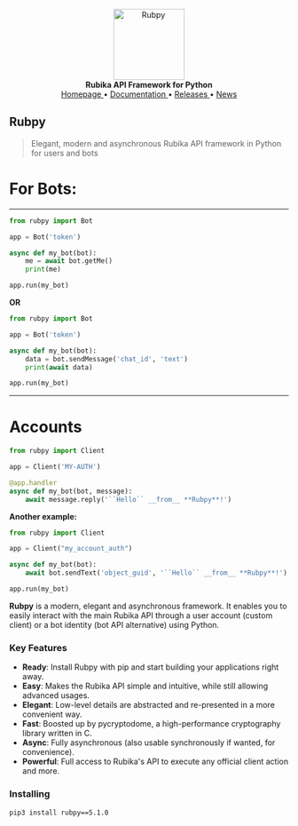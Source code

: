 <p align="center">
    <a href="github.address">
        <img src="https://upcdn.io/W142hJk/thumbnail/demo/4mrDXtYPJA.png.crop" alt="Rubpy" width="128">
    </a>
    <br>
    <b>Rubika API Framework for Python</b>
    <br>
    <a href="https://github.com/shayanheidari01/rubika">
        Homepage
    </a>
    •
    <a href="https://github.com/shayanheidari01/rubika/raw/master/docs/rubpy-documents.pdf">
        Documentation
    </a>
    •
    <a href="https://pypi.org/project/rubpy/#history">
        Releases
    </a>
    •
    <a href="https://t.me/rubika_library">
        News
    </a>
</p>

## Rubpy

> Elegant, modern and asynchronous Rubika API framework in Python for users and bots
# For Bots:
___
```python
from rubpy import Bot

app = Bot('token')

async def my_bot(bot):
    me = await bot.getMe()
    print(me)

app.run(my_bot)
```
**OR**
```python
from rubpy import Bot

app = Bot('token')

async def my_bot(bot):
    data = bot.sendMessage('chat_id', 'text')
    print(await data)

app.run(my_bot)
```
___
# Accounts
``` python
from rubpy import Client

app = Client('MY-AUTH')

@app.handler
async def my_bot(bot, message):
    await message.reply('``Hello`` __from__ **Rubpy**!')

```

**Another example:**
``` python
from rubpy import Client

app = Client("my_account_auth")

async def my_bot(bot):
    await bot.sendText('object_guid', '``Hello`` __from__ **Rubpy**!')

app.run(my_bot)

```

**Rubpy** is a modern, elegant and asynchronous framework. It enables you to easily interact with the main Rubika API through a user account (custom client) or a bot
identity (bot API alternative) using Python.


### Key Features

- **Ready**: Install Rubpy with pip and start building your applications right away.
- **Easy**: Makes the Rubika API simple and intuitive, while still allowing advanced usages.
- **Elegant**: Low-level details are abstracted and re-presented in a more convenient way.
- **Fast**: Boosted up by pycryptodome, a high-performance cryptography library written in C.
- **Async**: Fully asynchronous (also usable synchronously if wanted, for convenience).
- **Powerful**: Full access to Rubika's API to execute any official client action and more.

### Installing

``` bash
pip3 install rubpy==5.1.0
```
